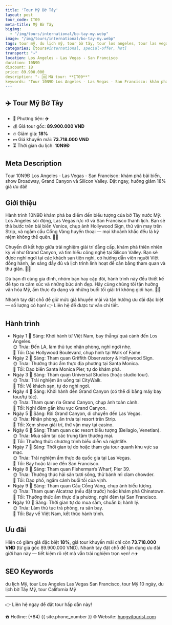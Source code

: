 ```yaml
---
title: 'Tour Mỹ Bờ Tây'
layout: post
tour_code: IT09
meta-title: Mỹ Bờ Tây
bigimg:
  - "/img/tours/international/bo-tay-my.webp"
image: "/img/tours/international/bo-tay-my.webp"
tags: tour mỹ, du lịch mỹ, tour bờ tây, tour los angeles, tour las vegas, tour san francisco, tour quốc tế
categories: [tours#international, special-offer, hot]
transport: "✈️"
location: Los Angeles - Las Vegas - San Francisco
duration: 10N9Đ
discount: 18
price: 89.900.000
description: "- 🆔 Mã tour: **IT09**"
keywords: "Tour 10N9Đ Los Angeles - Las Vegas - San Francisco: khám phá bãi biển, show Broadway, Grand Canyon và Silicon Valley. Đặt ngay, hưởng giảm 18% giá ưu đãi!"
---
```


## ✈️ Tour Mỹ Bờ Tây



- 🚗 Phương tiện: **✈️**
- 💰 Giá tour gốc: **89.900.000 VND**
- 🔥 Giảm giá: **18%**
- 💵 Giá khuyến mãi: **73.718.000 VND**
- ⏳ Thời gian du lịch: **10N9Đ**

## Meta Description
Tour 10N9Đ Los Angeles - Las Vegas - San Francisco: khám phá bãi biển, show Broadway, Grand Canyon và Silicon Valley. Đặt ngay, hưởng giảm 18% giá ưu đãi!

## Giới thiệu
Hành trình 10N9Đ khám phá ba điểm đến biểu tượng của bờ Tây nước Mỹ: Los Angeles sôi động, Las Vegas rực rỡ và San Francisco thanh lịch. Bạn sẽ thả bước trên bãi biển Venice, chụp ảnh Hollywood Sign, thử vận may trên Strip, và ngắm cầu Cổng Vàng huyền thoại — mọi khoảnh khắc đều là kỷ niệm không thể quên. 🌴✨

Chuyến đi kết hợp giữa trải nghiệm giải trí đẳng cấp, khám phá thiên nhiên kỳ vĩ như Grand Canyon, và tìm hiểu công nghệ tại Silicon Valley. Bạn sẽ được nghỉ ngơi tại các khách sạn tiện nghi, có hướng dẫn viên người Việt đồng hành, ăn sáng đầy đủ và lịch trình linh hoạt để cân bằng tham quan và thư giãn. 🎰🌉

Dù bạn đi cùng gia đình, nhóm bạn hay cặp đôi, hành trình này đều thiết kế để tạo ra cảm xúc và những bức ảnh đẹp. Hãy cùng chúng tôi tận hưởng văn hóa Mỹ, ẩm thực đa dạng và những buổi tối giải trí không giới hạn. 📸🍴

Nhanh tay đặt chỗ để giữ mức giá khuyến mãi và tận hưởng ưu đãi đặc biệt — số lượng có hạn! 👉 Liên hệ để được tư vấn chi tiết.

## Hành trình
- Ngày 1
  🌅 Sáng: Khởi hành từ Việt Nam, bay thẳng/ quá cảnh đến Los Angeles.  
  🌞 Trưa: Đến LA, làm thủ tục nhận phòng, nghỉ ngơi nhẹ.  
  🌙 Tối: Dạo Hollywood Boulevard, chụp hình tại Walk of Fame.
- Ngày 2
  🌅 Sáng: Tham quan Griffith Observatory & Hollywood Sign.  
  🌞 Trưa: Thưởng thức ẩm thực địa phương tại Santa Monica.  
  🌙 Tối: Dạo biển Santa Monica Pier, tự do khám phá.
- Ngày 3
  🌅 Sáng: Tham quan Universal Studios (hoặc studio tour).  
  🌞 Trưa: Trải nghiệm ăn uống tại CityWalk.  
  🌙 Tối: Về khách sạn, tự do nghỉ ngơi.
- Ngày 4
  🌅 Sáng: Khởi hành đến Grand Canyon (có thể đi bằng máy bay tour/tự túc).  
  🌞 Trưa: Tham quan rìa Grand Canyon, chụp ảnh toàn cảnh.  
  🌙 Tối: Nghỉ đêm gần khu vực Grand Canyon.
- Ngày 5
  🌅 Sáng: Rời Grand Canyon, di chuyển đến Las Vegas.  
  🌞 Trưa: Nhận phòng, ăn trưa tại resort trên Strip.  
  🌙 Tối: Xem show giải trí, thử vận may tại casino.
- Ngày 6
  🌅 Sáng: Tham quan các resort biểu tượng (Bellagio, Venetian).  
  🌞 Trưa: Mua sắm tại các trung tâm thương mại.  
  🌙 Tối: Thưởng thức chương trình biểu diễn và nightlife.
- Ngày 7
  🌅 Sáng: Thời gian tự do hoặc tham gia tour quanh khu vực sa mạc.  
  🌞 Trưa: Trải nghiệm ẩm thực đa quốc gia tại Las Vegas.  
  🌙 Tối: Bay hoặc lái xe đến San Francisco.
- Ngày 8
  🌅 Sáng: Tham quan Fisherman’s Wharf, Pier 39.  
  🌞 Trưa: Thưởng thức hải sản tươi sống, thử bánh mì clam chowder.  
  🌙 Tối: Dạo phố, ngắm cảnh buổi tối của vịnh.
- Ngày 9
  🌅 Sáng: Tham quan Cầu Cổng Vàng, chụp ảnh biểu tượng.  
  🌞 Trưa: Tham quan Alcatraz (nếu đặt trước) hoặc khám phá Chinatown.  
  🌙 Tối: Thưởng thức ẩm thực địa phương, nghỉ đêm tại San Francisco.
- Ngày 10
  🌅 Sáng: Thời gian tự do mua sắm, chuẩn bị hành lý.  
  🌞 Trưa: Làm thủ tục trả phòng, ra sân bay.  
  🌙 Tối: Bay về Việt Nam, kết thúc hành trình.

## Ưu đãi
Hiện có giảm giá đặc biệt **18%**, giá tour khuyến mãi chỉ còn **73.718.000 VND** (từ giá gốc 89.900.000 VND). Nhanh tay đặt chỗ để tận dụng ưu đãi giới hạn này — tiết kiệm rõ rệt mà vẫn trải nghiệm trọn vẹn! 🔥✈️

## SEO Keywords
du lịch Mỹ, tour Los Angeles Las Vegas San Francisco, tour Mỹ 10 ngày, du lịch bờ Tây Mỹ, tour California Mỹ

---

👉 Liên hệ ngay để đặt tour hấp dẫn này!

☎️ Hotline: (+84) {{ site.phone_number }}
🌐 Website: [hungvitourist.com](https://hungvitourist.com)

